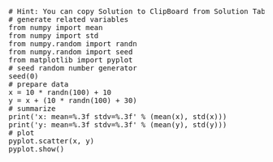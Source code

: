 <pre class="file" data-target="clipboard">
# Hint: You can copy Solution to ClipBoard from Solution Tab
# generate related variables
from numpy import mean
from numpy import std
from numpy.random import randn
from numpy.random import seed
from matplotlib import pyplot
# seed random number generator
seed(0)
# prepare data
x = 10 * randn(100) + 10
y = x + (10 * randn(100) + 30)
# summarize
print('x: mean=%.3f stdv=%.3f' % (mean(x), std(x)))
print('y: mean=%.3f stdv=%.3f' % (mean(y), std(y)))
# plot
pyplot.scatter(x, y)
pyplot.show()
</pre>